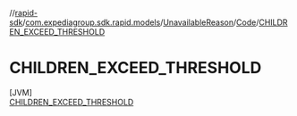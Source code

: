 //[rapid-sdk](../../../../../index.md)/[com.expediagroup.sdk.rapid.models](../../../index.md)/[UnavailableReason](../../index.md)/[Code](../index.md)/[CHILDREN_EXCEED_THRESHOLD](index.md)

# CHILDREN_EXCEED_THRESHOLD

[JVM]\
[CHILDREN_EXCEED_THRESHOLD](index.md)
